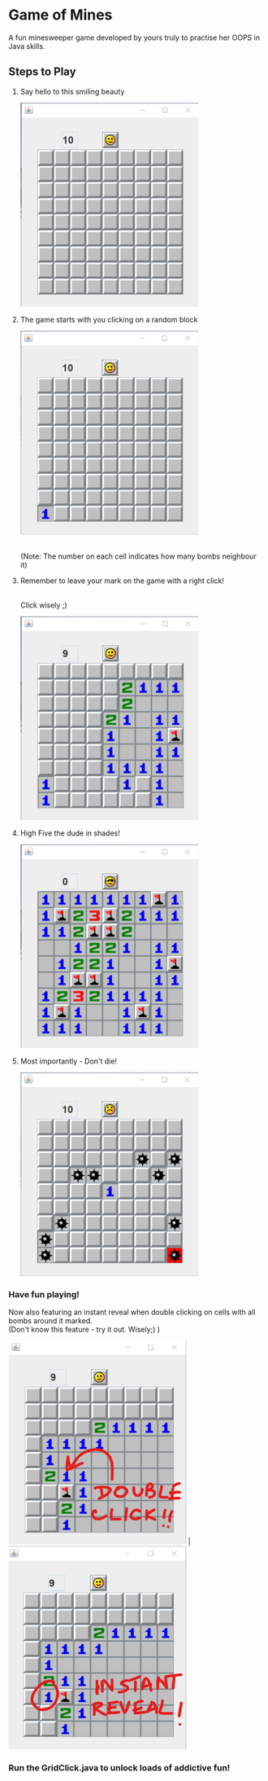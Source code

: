 # Game of Mines

A fun minesweeper game developed by yours truly to practise her OOPS in Java skills.

## Steps to Play

1. Say hello to this smiling beauty

    <img src="Minesweeper%20Example%20imgs/1.png" alt="Start" width="350px" height=400px/>
    
2. The game starts with you clicking on a random block

    <img src="Minesweeper%20Example%20imgs/2.png" alt="PickOne" width="350px" height=400px/>
    
    <br>(Note: The number on each cell indicates how many bombs neighbour it)

3. Remember to leave your mark on the game with a right click!
   
   <br>Click wisely ;)
   
    <img src="Minesweeper%20Example%20imgs/3.png" alt="Flag" width="350px" height=400px/>
 
4. High Five the dude in shades!

   <img src="Minesweeper%20Example%20imgs/4.png" alt="Win" width="350px" height=400px/>
   
5. Most importantly - Don't die!

   <img src="Minesweeper%20Example%20imgs/5.png" alt="Die" width="350px" height=400px/>
   
   
   
### Have fun playing!

Now also featuring an instant reveal when double clicking on cells with all bombs around it marked.
<br>(Don't know this feature - try it out. Wisely;) )


<img src="Minesweeper%20Example%20imgs/6.png" alt="Egg" width="350px" height=400px/> | <img src="Minesweeper%20Example%20imgs/7.png" alt="Egg" width="350px" height=400px/>


### Run the GridClick.java to unlock loads of addictive fun!
